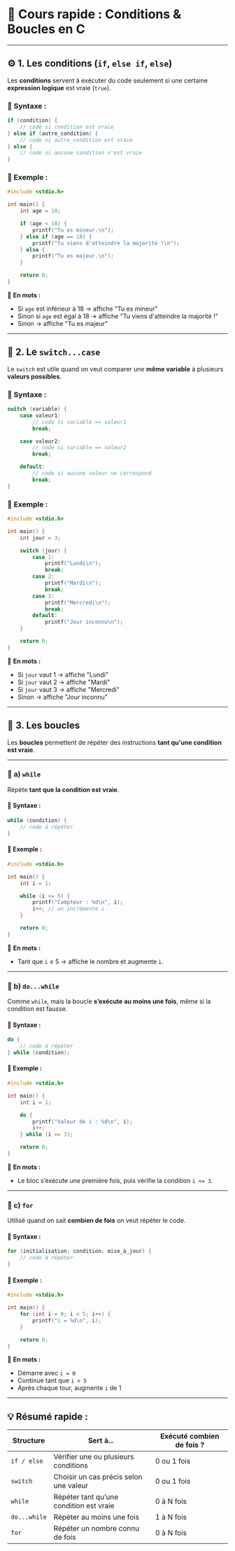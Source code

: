# 🧠 Cours rapide : Conditions & Boucles en C

---

## ⚙️ 1. Les conditions (`if`, `else if`, `else`)

Les **conditions** servent à exécuter du code seulement si une certaine **expression logique** est vraie (`true`).

### 🧩 Syntaxe :

```c
if (condition) {
    // code si condition est vraie
} else if (autre_condition) {
    // code si autre_condition est vraie
} else {
    // code si aucune condition n'est vraie
}
```

### 🧠 Exemple :

```c
#include <stdio.h>

int main() {
    int age = 18;

    if (age < 18) {
        printf("Tu es mineur.\n");
    } else if (age == 18) {
        printf("Tu viens d'atteindre la majorité !\n");
    } else {
        printf("Tu es majeur.\n");
    }

    return 0;
}
```

📖 **En mots :**

* Si `age` est inférieur à 18 → affiche "Tu es mineur"
* Sinon si `age` est égal à 18 → affiche "Tu viens d'atteindre la majorité !"
* Sinon → affiche "Tu es majeur"

---

## 🔀 2. Le `switch...case`

Le `switch` est utile quand on veut comparer une **même variable** à plusieurs **valeurs possibles**.

### 🧩 Syntaxe :

```c
switch (variable) {
    case valeur1:
        // code si variable == valeur1
        break;

    case valeur2:
        // code si variable == valeur2
        break;

    default:
        // code si aucune valeur ne correspond
        break;
}
```

### 🧠 Exemple :

```c
#include <stdio.h>

int main() {
    int jour = 3;

    switch (jour) {
        case 1:
            printf("Lundi\n");
            break;
        case 2:
            printf("Mardi\n");
            break;
        case 3:
            printf("Mercredi\n");
            break;
        default:
            printf("Jour inconnu\n");
    }

    return 0;
}
```

📖 **En mots :**

* Si `jour` vaut 1 → affiche "Lundi"
* Si `jour` vaut 2 → affiche "Mardi"
* Si `jour` vaut 3 → affiche "Mercredi"
* Sinon → affiche "Jour inconnu"

---

## 🔁 3. Les boucles

Les **boucles** permettent de répéter des instructions **tant qu'une condition est vraie**.

---

### 🔸 a) `while`

Répète **tant que la condition est vraie**.

#### 🧩 Syntaxe :

```c
while (condition) {
    // code à répéter
}
```

#### 🧠 Exemple :

```c
#include <stdio.h>

int main() {
    int i = 1;

    while (i <= 5) {
        printf("Compteur : %d\n", i);
        i++; // on incrémente i
    }

    return 0;
}
```

📖 **En mots :**

* Tant que `i` ≤ 5 → affiche le nombre et augmente `i`.

---

### 🔸 b) `do...while`

Comme `while`, mais la boucle **s’exécute au moins une fois**, même si la condition est fausse.

#### 🧩 Syntaxe :

```c
do {
    // code à répéter
} while (condition);
```

#### 🧠 Exemple :

```c
#include <stdio.h>

int main() {
    int i = 1;

    do {
        printf("Valeur de i : %d\n", i);
        i++;
    } while (i <= 3);

    return 0;
}
```

📖 **En mots :**

* Le bloc s’exécute une première fois, puis vérifie la condition `i <= 3`.

---

### 🔸 c) `for`

Utilisé quand on sait **combien de fois** on veut répéter le code.

#### 🧩 Syntaxe :

```c
for (initialisation; condition; mise_à_jour) {
    // code à répéter
}
```

#### 🧠 Exemple :

```c
#include <stdio.h>

int main() {
    for (int i = 0; i < 5; i++) {
        printf("i = %d\n", i);
    }

    return 0;
}
```

📖 **En mots :**

* Démarre avec `i = 0`
* Continue tant que `i < 5`
* Après chaque tour, augmente `i` de 1

---

## 💡 Résumé rapide :

| Structure    | Sert à...                               | Exécuté combien de fois ? |
| ------------ | --------------------------------------- | ------------------------- |
| `if / else`  | Vérifier une ou plusieurs conditions    | 0 ou 1 fois               |
| `switch`     | Choisir un cas précis selon une valeur  | 0 ou 1 fois               |
| `while`      | Répéter tant qu’une condition est vraie | 0 à N fois                |
| `do...while` | Répéter au moins une fois               | 1 à N fois                |
| `for`        | Répéter un nombre connu de fois         | 0 à N fois                |
